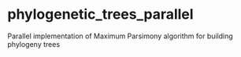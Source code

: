 # phylogenetic_trees_parallel
Parallel implementation of Maximum Parsimony algorithm for building phylogeny trees 
